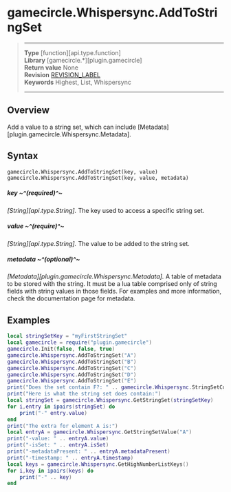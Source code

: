 # gamecircle.Whispersync.AddToStringSet

> --------------------- ------------------------------------------------------------------------------------------
> __Type__              [function][api.type.function]  
> __Library__           [gamecircle.*][plugin.gamecircle]  
> __Return value__      None  
> __Revision__          [REVISION_LABEL](REVISION_URL)  
> __Keywords__          Highest, List, Whispersync  
> --------------------- ------------------------------------------------------------------------------------------


## Overview
Add a value to a string set, which can include [Metadata][plugin.gamecircle.Whispersync.Metadata].

## Syntax
	gamecircle.Whispersync.AddToStringSet(key, value)
	gamecircle.Whispersync.AddToStringSet(key, value, metadata)
	
##### key ~^(required)^~
_[String][api.type.String]._ The key used to access a specific string set.

##### value ~^(require)^~
_[String][api.type.String]._ The value to be added to the string set.

##### metadata ~^(optional)^~
_[Metadata][plugin.gamecircle.Whispersync.Metadata]._ A table of metadata to be stored with the string. It must be a lua table comprised only of string fields with string values in those fields. For examples and more information, check the documentation page for metadata. 

## Examples

``````lua  
local stringSetKey = "myFirstStringSet" 
local gamecircle = require("plugin.gamecircle")   
gamecircle.Init(false, false, true)  
gamecircle.Whispersync.AddToStringSet("A")  
gamecircle.Whispersync.AddToStringSet("B")  
gamecircle.Whispersync.AddToStringSet("C")  
gamecircle.Whispersync.AddToStringSet("D")  
gamecircle.Whispersync.AddToStringSet("E")  
print("Does the set contain F?: " .. gamecircle.Whispersync.StringSetContains(stringSetKey, "F"))  
print("Here is what the string set does contain:")  
local stringSet = gamecircle.Whispersync.GetStringSet(stringSetKey)  
for i,entry in ipairs(stringSet) do  
	print("-" entry.value)  
end  
print("The extra for element A is:")  
local entryA = gamecircle.Whispersync.GetStringSetValue("A")  
print("-value: " .. entryA.value)  
print("-isSet: " .. entryA.isSet)  
print("-metadataPresent: " .. entryA.metadataPresent)  
print("-timestamp: " .. entryA.timestamp)  
local keys = gamecircle.Whispersync.GetHighNumberListKeys()   
for i,key in ipairs(keys) do  
	print("-" .. key)  
end  
``````
